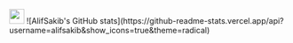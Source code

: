 <img src="https://user-images.githubusercontent.com/5679180/79618120-0daffb80-80be-11ea-819e-d2b0fa904d07.gif" width="27px"> 
![AlifSakib's GitHub stats](https://github-readme-stats.vercel.app/api?username=alifsakib&show_icons=true&theme=radical)
